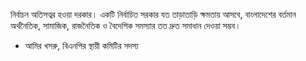 নির্বাচন অতিসত্বর হওয়া দরকার। একটি নির্বাচিত সরকার যত তাড়াতাড়ি ক্ষমতায় আসবে, বাংলাদেশের বর্তমান অর্থনৈতিক, সামাজিক, রাজনৈতিক ও বৈদেশিক সমস্যার তত দ্রুত সমাধান দেওয়া সম্ভব। 

- আমির খসরু, বিএনপির স্থায়ী কমিটির সদস্য
